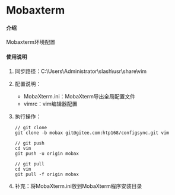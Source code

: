 ﻿# Mobaxterm

#### 介绍
Mobaxterm环境配置

#### 使用说明

1.  同步路径：C:\Users\Administrator\slash\usr\share\vim

2.  配置说明：
    * MobaXterm.ini：MobaXterm导出全局配置文件
    * vimrc：vim编辑器配置

3.  执行操作：
    ```git
    // git clone
    git clone -b mobax git@gitee.com:htp168/configsync.git vim
    
    // git push
    cd vim
    git push -u origin mobax
    
    // git pull
    cd vim
    git pull -f origin mobax
    
    ```

4.  补充：将MobaXterm.ini放到MobaXterm程序安装目录